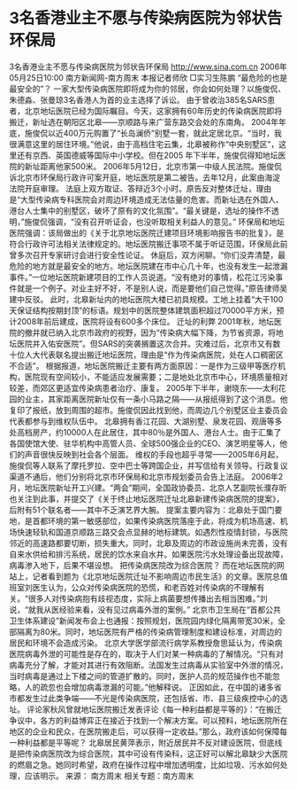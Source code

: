 # 3名香港业主不愿与传染病医院为邻状告环保局

3名香港业主不愿与传染病医院为邻状告环保局
http://www.sina.com.cn 2006年05月25日10:00 南方新闻网-南方周末
本报记者师欣
□实习生陈鹏
“最危险的也是最安全的”？
一家大型传染病医院即将成为你的邻居，你会如何处理？以施俊侃、朱德淼、张曼琼3名香港人为首的业主选择了诉讼。
由于曾收治385名SARS患者，北京地坛医院已经为国际瞩目。今天，这家拥有60年历史的传染病医院即将搬迁，新址选在朝阳区北皋——京顺路与来广营东路交会处的东南角。
2004年年底，施俊侃以近400万元购置了“长岛澜侨”别墅一套，就此定居北京。“当时，我很满意这里的居住环境。”他说，由于高档住宅云集，北皋被称作“中央别墅区”，这里还有京西、英国德威等国际中小学校。但在2005 年下半年，施俊侃得知地坛医院的新址距离他家500米。
2006年5月12日，北京市第一中级人民法院。施俊侃诉北京市环保局行政许可案开庭，地坛医院是第二被告。去年12月，此案由海淀法院开庭审理。
法庭上双方取证、答辩近3个小时。原告反对整体迁址，理由是“大型传染病专科医院会对周边环境造成无法估量的危害。而新址选在外国人、港台人士集中的别墅区，破坏了原有的文化氛围”。“最关键是，选址的操作不透明，”施俊侃强调，“没有召开听证会，也没听取相关利益人的意见。”
环保局和地坛医院强调：该局做出的《关于北京地坛医院迁建项目环境影响报告书的批复》，是符合行政许可法相关法律规定的。地坛医院搬迁事项不属于听证范围，环保局此前曾多次召开专家研讨会进行安全性论证。
休庭后，双方闲聊。“你们没弄清楚，最危险的地方就是最安全的地方。地坛医院建在市中心几十年，也没有发生一起泄漏事件。”一位地坛医院新建项目的工作人员说道。“没有绝对的事情，松花江污染事件就是一个例子。对业主好不好，不是别人说，而是要他们自己觉得。”原告律师吴建中反驳。
此时，北皋新址内的地坛医院大楼已初具规模。工地上挂着“大干100天保证结构按期封顶”的标语。规划中的医院整体建筑面积超过70000平方米，预计2008年前后建成，医院将设有600多个床位。
迁址的利弊
2001年秋，地坛医院的撤并就已纳入北京市政府的视野，因为“传染病大幅下降，为节省资源，将地坛医院并入佑安医院”。但SARS的突袭搁置这次合并。灾难过后，北京市又有数十位人大代表联名提出搬迁地坛医院，理由是“作为传染病医院，处在人口稠密区不合适”。
根据报道，地坛医院搬迁主要有两方面原因：一是作为三级甲等医疗机构，医院现有空间较小，不能适应发展需要；二是地处北京市中心，环境质量相对较差，而郊区更适宜传染病患者治疗、康复。
2005年下半年，谢晓东——太利花园的业主，其家距离医院新址仅有一条小马路之隔——从报纸得到了这个消息。他复印了报纸，放到周围的超市。施俊侃因此找到他，而周边几个别墅区业主委员会代表都参与到维权队伍中。
北皋拥有香江花园、大湖别墅、泉发花园、观唐等多处高档房产，约10000人在此居住，其中80％是外国人、港台人士。由于汇集了各国使馆大使、驻华机构中高管人员、全球500强企业的CEO、演艺明星等人，他们的声音很快反映到社会各个层面。
维权的手段也超乎寻常——2005年6月起，施俊侃等人联系了摩托罗拉、空中巴士等跨国企业，并写信给有关领导。行政复议渠道不通后，他们分别将北京市环保局和北京市规划委员会告上法庭。
2006年2月，地坛医院新址开工兴建。“两会”期间，全国政协委员、北京人艺副院长濮存昕也关注到此事，并提交了《关于终止地坛医院迁址北皋新建传染病医院的提案》，后附有51个联名者——其中不乏演艺界大腕。
提案主要内容为：北皋处于国门要地，是首都环境的第一敏感部位，如果传染病医院落座于此，将成为机场高速、机场快速轻轨和国道京顺路三路交会点显赫的地标建筑。如遇烈性疫情封锁，与医院邻近的高速路都要切断，损失重大。同时，北皋及周边的市政设施尚未完善，没有自来水供给和排污系统，居民的饮水来自水井。如果医院污水处理设备出现故障，病毒渗入地下，后果不堪设想。
把传染病医院改为综合医院？
而在地坛医院的网站上，记者看到题为《北京地坛医院迁址不影响周边市民生活》的文章。医院总值班室刘医生认为，公众对传染病医院的恐慌，和老百姓对传染病的不理解有关。“很多人对传染病抱有歧视态度，实际上病菌要想传播出去相当困难。”刘说，“就我从医经验来看，没有见过病毒外泄的案例。”
北京市卫生局在“首都公共卫生体系建设”新闻发布会上也通报：按照规划，医院园内绿化隔离带宽30米，全部隔离为80米。同时，地坛医院有严格的传染病管理制度和建设标准，对周边的居民和环境不会造成污染。
北京大学医学部流行病学系教授詹思延认为，传染病医院病毒外泄的可能性是存在的，取决于人们对某一种病毒的了解情况。“只有对病毒充分了解，才能对其进行有效阻断。法国发生过病毒从实验室中外泄的情况，当时病毒是通过上下楼之间的管道扩散的。同时，医护人员的规范操作也不能忽略，人的疏忽也会增加病毒泄漏的可能。”他解释说。
正因如此，在中国的诸多省市都发生过此类争端——不光是传染病医院，还包括省、市、县三级疾控中心的选址。
评论家秋风曾就地坛医院搬迁发表评论《每一种利益都是平等的》：“在搬迁争议中，各方的利益博弈正在接近于找到一个解决方案。可以预料，地坛医院所在地区的企业和民众，在医院搬走后，可以获得一定收益。”那么，政府该如何保障每一种利益都是平等呢？
北皋居民黄萍表示，附近居民并不反对建设医院，但底线是把传染病医院改为综合医院，其中可设有传染科，这正好可以解北皋缺少大医院的燃眉之急。她同时希望，政府在操作过程中增加透明度，比如垃圾、污水如何处理，应该明示。 来源：
南方周末
相关专题：南方周末 

